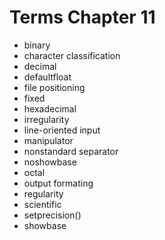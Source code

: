 # Terms Chapter 11

- binary
- character classification
- decimal
- defaultfloat
- file positioning
- fixed
- hexadecimal
- irregularity
- line-oriented input
- manipulator
- nonstandard separator
- noshowbase
- octal
- output formating
- regularity
- scientific
- setprecision()
- showbase